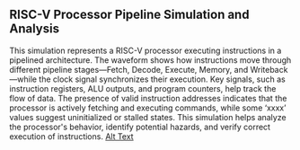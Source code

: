 ## RISC-V Processor Pipeline Simulation and Analysis
This simulation represents a RISC-V processor executing instructions in a pipelined architecture. The waveform shows how instructions move through different pipeline stages—Fetch, Decode, Execute, Memory, and Writeback—while the clock signal synchronizes their execution. Key signals, such as instruction registers, ALU outputs, and program counters, help track the flow of data. The presence of valid instruction addresses indicates that the processor is actively fetching and executing commands, while some ‘xxxx’ values suggest uninitialized or stalled states. This simulation helps analyze the processor's behavior, identify potential hazards, and verify correct execution of instructions.
[Alt Text](image_path)
